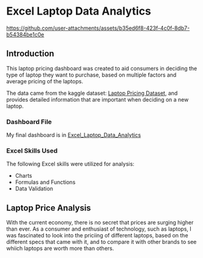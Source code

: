 # Excel Laptop Data Analytics

https://github.com/user-attachments/assets/b35ed6f8-423f-4c0f-8db7-b54384be1c0e

## Introduction
This laptop pricing dashboard was created to aid consumers in deciding the type of laptop they want to purchase, based on multiple factors and average pricing of the laptops.

The data came from the kaggle dataset: [Laptop Pricing Dataset](https://www.kaggle.com/datasets/asinow/laptop-price-dataset), and provides detailed information that are important when deciding on a new laptop.

### Dashboard File

My final dashboard is in [Excel_Laptop_Data_Analytics](Excel_Laptop_Data_Analytics)  

### Excel Skills Used

The following Excel skills were utilized for analysis:

- Charts
- Formulas and Functions
- Data Validation

## Laptop Price Analysis

With the current economy, there is no secret that prices are surging higher than ever. As a consumer and enthusiast of technology, such as laptops, I was fascinated to look into the priciing of different laptops, based on the different specs that came with it, and to compare it with other brands to see whiich laptops are worth more than others. 





